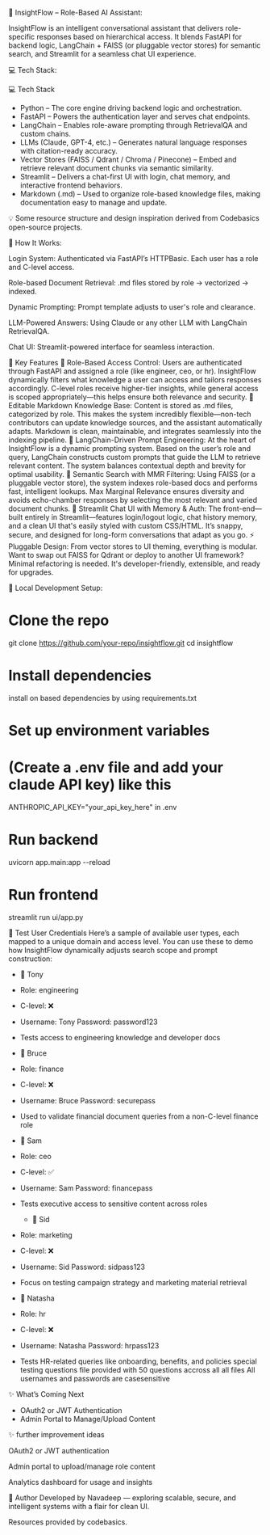 🌊 InsightFlow – Role-Based AI Assistant:

InsightFlow is an intelligent conversational assistant that delivers role-specific responses based on hierarchical access. It blends FastAPI for backend logic, LangChain + FAISS (or pluggable vector stores) for semantic search, and Streamlit for a seamless chat UI experience.

💻 Tech Stack:

💻 Tech Stack
- Python – The core engine driving backend logic and orchestration.
- FastAPI – Powers the authentication layer and serves chat endpoints.
- LangChain – Enables role-aware prompting through RetrievalQA and custom chains.
- LLMs (Claude, GPT-4, etc.) – Generates natural language responses with citation-ready accuracy.
- Vector Stores (FAISS / Qdrant / Chroma / Pinecone) – Embed and retrieve relevant document chunks via semantic similarity.
- Streamlit – Delivers a chat-first UI with login, chat memory, and interactive frontend behaviors.
- Markdown (.md) – Used to organize role-based knowledge files, making documentation easy to manage and update.

💡 Some resource structure and design inspiration derived from Codebasics open-source projects.



🚀 How It Works:

Login System: Authenticated via FastAPI’s HTTPBasic. Each user has a role and C-level access.

Role-based Document Retrieval: .md files stored by role → vectorized → indexed.

Dynamic Prompting: Prompt template adjusts to user's role and clearance.

LLM-Powered Answers: Using Claude or any other LLM with LangChain RetrievalQA.

Chat UI: Streamlit-powered interface for seamless interaction.


🔑 Key Features
🔐 Role-Based Access Control:
Users are authenticated through FastAPI and assigned a role (like engineer, ceo, or hr). InsightFlow dynamically filters what knowledge a user can access and tailors responses accordingly. C-level roles receive higher-tier insights, while general access is scoped appropriately—this helps ensure both relevance and security.
📄 Editable Markdown Knowledge Base:
Content is stored as .md files, categorized by role. This makes the system incredibly flexible—non-tech contributors can update knowledge sources, and the assistant automatically adapts. Markdown is clean, maintainable, and integrates seamlessly into the indexing pipeline.
🧠 LangChain-Driven Prompt Engineering:
At the heart of InsightFlow is a dynamic prompting system. Based on the user’s role and query, LangChain constructs custom prompts that guide the LLM to retrieve relevant content. The system balances contextual depth and brevity for optimal usability.
🔎 Semantic Search with MMR Filtering:
Using FAISS (or a pluggable vector store), the system indexes role-based docs and performs fast, intelligent lookups. Max Marginal Relevance ensures diversity and avoids echo-chamber responses by selecting the most relevant and varied document chunks.
💬 Streamlit Chat UI with Memory & Auth:
The front-end—built entirely in Streamlit—features login/logout logic, chat history memory, and a clean UI that's easily styled with custom CSS/HTML. It’s snappy, secure, and designed for long-form conversations that adapt as you go.
⚡ Pluggable Design:
From vector stores to UI theming, everything is modular. Want to swap out FAISS for Qdrant or deploy to another UI framework? Minimal refactoring is needed. It's developer-friendly, extensible, and ready for upgrades.

🧪 Local Development Setup:

# Clone the repo
git clone https://github.com/your-repo/insightflow.git
cd insightflow
# Install dependencies
install on based dependencies by using requirements.txt
# Set up environment variables
# (Create a .env file and add your claude API key) like this
ANTHROPIC_API_KEY="your_api_key_here" in .env

# Run backend
uvicorn app.main:app --reload
# Run frontend
streamlit run ui/app.py


🧍 Test User Credentials
Here’s a sample of available user types, each mapped to a unique domain and access level. You can use these to demo how InsightFlow dynamically adjusts search scope and prompt construction:
- 👷 Tony
- Role: engineering
- C-level: ❌
- Username: Tony  Password: password123
- Tests access to engineering knowledge and developer docs
- 💼 Bruce
- Role: finance
- C-level: ❌
- Username: Bruce  Password: securepass
- Used to validate financial document queries from a non-C-level finance role
- 🧠 Sam
- Role: ceo
- C-level: ✅
- Username: Sam  Password: financepass
- Tests executive access to sensitive content across roles

  - 📣 Sid
- Role: marketing
- C-level: ❌
- Username: Sid  Password: sidpass123
- Focus on testing campaign strategy and marketing material retrieval
- 🧾 Natasha
- Role: hr
- C-level: ❌
- Username: Natasha  Password: hrpass123
- Tests HR-related queries like onboarding, benefits, and policies
special testing questions file provided with 50 questions accross all all files
All usernames and passwords are casesensitive
  

✨ What’s Coming Next
- OAuth2 or JWT Authentication
- Admin Portal to Manage/Upload Content




✨ further improvement ideas

OAuth2 or JWT authentication

Admin portal to upload/manage role content

Analytics dashboard for usage and insights

🤝 Author
Developed by Navadeep — exploring scalable, secure, and intelligent systems with a flair for clean UI.

 Resources provided by codebasics.
